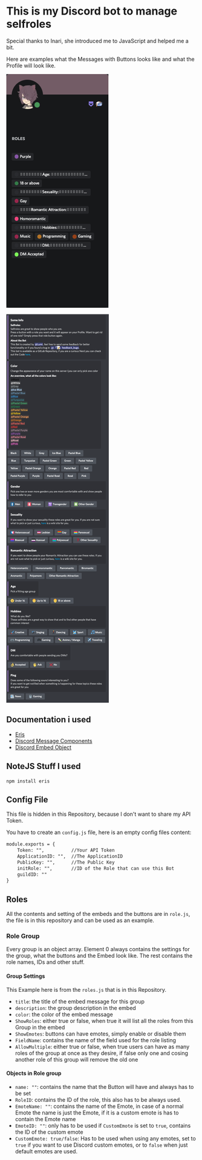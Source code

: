 # This is my Discord bot to manage selfroles

Special thanks to Inari, she introduced me to JavaScript and helped me a bit.

Here are examples what the Messages with Buttons looks like and what the Profile will look like.

![Profile](Pictures/Profile.png)

![Messages](Pictures/MessagesButtons.png)


## Documentation i used

- [Eris](https://abal.moe/Eris/)
- [Discord Message Components](https://discord.com/developers/docs/interactions/message-components)
- [Discord Embed Object](https://discord.com/developers/docs/resources/channel#embed-object)



## NoteJS Stuff I used

```
npm install eris
```

## Config File

This file is hidden in this Repository, because I don't want to share my API Token.

You have to create an `config.js` file, here is an empty config files content:
```JS
module.exports = {
    Token: "",          //Your API Token
    ApplicationID: "",  //The ApplicationID
    PublicKey: "",      //The Public Key
    initRole: "",       //ID of the Role that can use this Bot
    guildID: ""
}
```


## Roles

All the contents and setting of the embeds and the buttons are in `role.js`, the file is in this repository and can be used as an example.

### Role Group

Every group is an object array.
Element 0 always contains the settings for the group, what the buttons and the Embed look like.
The rest contains the role names, IDs and other stuff. 

#### Group Settings

This Example here is from the `roles.js` that is in this Repository.

- `title`: the title of the embed message for this group
- `description`: the group description in the embed
- `color`: the color of the embed message
- `ShowRoles`: either true or false, when true it will list all the roles from this Group in the embed
- `ShowEmotes`: buttons can have emotes, simply enable or disable them
- `FieldName`: contains the name of the field used for the role listing
- `AllowMultiple`: either true or false, when true users can have as many roles of the group at once as they desire, if false only one and cosing another role of this group will remove the old one  

#### Objects in Role group

- `name: ""`: contains the name that the Button will have and always has to be set
- `RoleID`: contains the ID of the role, this also has to be always used.
- `EmoteName: ""`: contains the name of the Emote, in case of a normal Emote the name is just the Emote, if it is a custom emote is has to contain the Emote name
- `EmoteID: ""`: only has to be used if `CustomEmote` is set to `true`, contains the ID of the custom emote
- `CustomEmote: true/false`: Has to be used when using any emotes, set to `true` if you want to use Discord custom emotes, or to `false` when just default emotes are used.